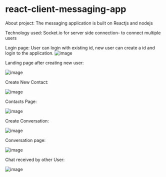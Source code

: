 # react-client-messaging-app
About project: The messaging application is built on Reactjs and nodejs

Technology used: Socket.io for server side connection- to connect multiple users

Login page:
User can login with existing id, new user can create a id and login to the application.
![image](https://user-images.githubusercontent.com/107784718/180592461-748d0105-ffcc-4591-b369-c23c3f9cf5f7.png)

Landing page after creating new user:

![image](https://user-images.githubusercontent.com/107784718/180592614-df96893e-c10f-471c-a609-2f998e7c54de.png)

Create New Contact:

![image](https://user-images.githubusercontent.com/107784718/180592672-f1dbae03-7473-429e-8829-ac167069cf16.png)

Contacts Page:

![image](https://user-images.githubusercontent.com/107784718/180592705-8b48df0a-4557-4f12-a5a7-e856738ca1f6.png)

Create Conversation:

![image](https://user-images.githubusercontent.com/107784718/180592734-3244284d-f024-4a8e-a050-4efdf7234d30.png)


Conversation page:

![image](https://user-images.githubusercontent.com/107784718/180592889-cfe2b916-9ff9-4df7-b54a-ce8996250579.png)


Chat received by other User:

![image](https://user-images.githubusercontent.com/107784718/180592851-2417a3da-ccf1-42a8-946e-aaaf1c88ea1e.png)

